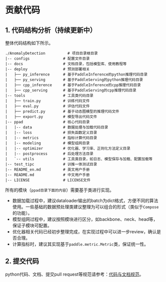 # 贡献代码


## 1. 代码结构分析（持续更新中）

整体代码结构如下所示。


```
./AnomalyDetection          # 项目目录根目录
|-- configs               # 配置文件目录
|-- docs                  # 文档目录，包括模型库、使用教程等
|-- deploy                # 预测部署相关
|   ├── py_inference      # 基于PaddleInference的python推理代码目录
|   ├── py_serving        # 基于PaddleServing的python推理代码目录
|   ├── cpp_inference     # 基于PaddleInference的cpp推理代码目录
|   ├── cpp_serving       # 基于PaddleServing的cpp推理代码目录
|-- tools                 # 工具类代码目录
|   ├── train.py          # 训练代码文件
|   ├── eval.py           # 评估代码文件
|   ├── predict.py        # 基于动态图模型的推理代码文件
|   ├── export.py         # 模型导出代码文件
|-- ppad                  # 核心代码目录
|   |-- data              # 数据处理与加载代码目录
|   |-- loss              # 损失函数定义目录
|   |-- metrics           # 指标计算代码目录
|   |-- modeling          # 模型组网目录
|   |-- optimizer         # 优化器、学习率、正则化方法定义目录
|   |-- postprocess       # 后处理方法目录
|   `-- utils             # 工具类目录，如日志、模型保存与加载、配置加载等
|-- test_tipc             # 训推一体测试目录
|-- README_en.md          # 英文用户手册
|-- README.md             # 中文用户手册
|-- LICENSE               # LICENSE文件
```


所有的模块（`ppad目录下面的内容`）需要基于类进行实现。

* 数据加载过程中，建议dataloader输出的batch为dict格式，方便不同的算法使用。一些基础的数据预处理类建议整理为可以组合的形式（类似于`Compose`的功能）。
* 模型组网过程中，建议按照模块进行区分，如backbone、neck、head等，保证子模块可配置。
* 优化器相关代码已经初步整理完成，在实现过程中可以进一步review，确认是否合理。
* 计算指标时，建议其实现基于`paddle.metric.Metric`类，保证统一性。


## 2. 提交代码

python代码、文档、提交pull request等规范请参考：[代码与文档规范](https://github.com/PaddlePaddle/PaddleOCR/blob/release%2F2.5/doc/doc_ch/code_and_doc.md)。
